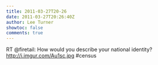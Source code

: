 ```yaml
---
title: 2011-03-27T20-26
date: 2011-03-27T20:26:40Z
author: Lee Turner
showtoc: false
comments: true
---
```


RT @firetail: How would you describe your national identity? http://i.imgur.com/Au1sc.jpg #census

